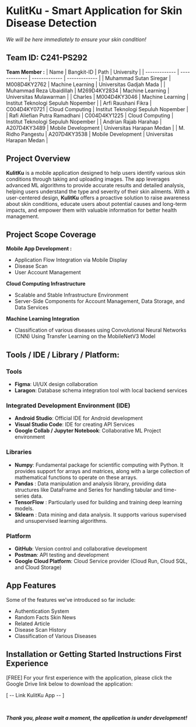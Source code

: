 # KulitKu - Smart Application for Skin Disease Detection
*We will be here immediately to ensure your skin condition!*

## Team ID: C241-PS292
**Team Member :**
| Name                            | Bangkit-ID    | Path               | University                                           |
| -------------                   | ------------- | -------------      | -------------                                        |
| Muhammad Sutan Siregar                    | M008D4KY2762   | Machine Learning   | Universitas Gadjah Mada                            |
| Muhammad Reza Ubaidillah                | M269D4KY2834   | Machine Learning   | Universitas Mulawarman                      |
| Charles           | M004D4KY3046   | Machine Learning   | Institut Teknologi Sepuluh Nopember  |
| Arfi Raushani Fikra              | C004D4KY0721   | Cloud Computing | Institut Teknologi Sepuluh Nopember  |
| Rafi Aliefian Putra Ramadhani           | C004D4KY1225   | Cloud Computing | Institut Teknologi Sepuluh Nopember                  |
| Andrian Rajab Harahap                 | A207D4KY3489   | Mobile Development    | Universitas Harapan Medan                                    |
| M. Ridho Pangestu   | A207D4KY3538   | Mobile Development    | Universitas Harapan Medan                        |

## Project Overview
**KulitKu** is a mobile application designed to help users identify various skin conditions through taking and uploading images. The app leverages advanced ML algorithms to provide accurate results and detailed analysis, helping users understand the type and severity of their skin ailments. With a user-centered design, **KulitKu** offers a proactive solution to raise awareness about skin conditions, educate users about potential causes and long-term impacts, and empower them with valuable information for better health management.

## Project Scope Coverage
**Mobile App Development :**
- Application Flow Integration via Mobile Display
- Disease Scan
- User Account Management

**Cloud Computing Infrastructure**
- Scalable and Stable Infrastructure Environment
- Server-Side Components for Account Management, Data Storage, and Data Services

**Machine Learning Integration**
- Classification of various diseases using Convolutional Neural Networks (CNN) Using Transfer Learning on the MobileNetV3 Model


## Tools / IDE / Library / Platform:
### Tools
- **Figma**: UI/UX design collaboration
- **Laragon**: Database schema integration tool with local backend services

### Integrated Development Environment (IDE)
- **Android Studio**: Official IDE for Android development
- **Visual Studio Code**: IDE for creating API Services
- **Google Collab / Jupyter Notebook**: Collaborative ML Project environment

### Libraries
- **Numpy**: Fundamental package for scientific computing with Python. It provides support for arrays and matrices, along with a large collection of mathematical functions to operate on these arrays.
- **Pandas** : Data manipulation and analysis library, providing data structures like DataFrame and Series for handling tabular and time-series data.
- **TensorFlow** : Particularly used for building and training deep learning models.
- **Sklearn** : Data mining and data analysis. It supports various supervised and unsupervised learning algorithms.

### Platform
- **GitHub**: Version control and collaborative development
- **Postman**: API testing and development
- **Google Cloud Platform**: Cloud Service provider (Cloud Run, Cloud SQL, and Cloud Storage)

## App Features

Some of the features we've introduced so far include:

- Authentication System
- Random Facts Skin News
- Related Article
- Disease Scan History
- Classification of Various Diseases

## Installation or Getting Started Instructions First Experience

[FREE] For your first experience with the application, please click the Google Drive link below to download the application:

[ -- Link KulitKu App -- ]
<!-- ![KulitKu App](Under Development) -->

</br>

***Thank you, please wait a moment, the application is under development!***